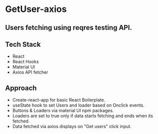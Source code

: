 # GetUser-axios
## Users fetching using reqres testing API.

## Tech Stack

- React
- React Hooks
- Material UI
- Axios API fetcher


## Approach

- Create-react-app for basic React Boilerplate.
- useState hook to set Users and loader based on Onclick events.
- Buttons & Loaders via material UI npm packages.
- Loaders are set to true only if data starts fetching and ends when its fetched.
- Data fetched via axios displays on "Get users" click input. 


